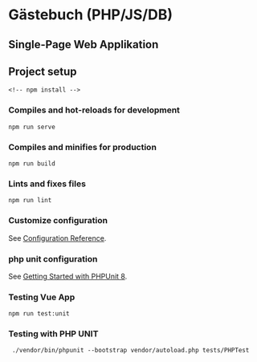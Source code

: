 # Gästebuch (PHP/JS/DB)
## Single-Page Web Applikation

## Project setup
```
<!-- npm install -->
```

### Compiles and hot-reloads for development
```
npm run serve
```

### Compiles and minifies for production
```
npm run build
```

### Lints and fixes files
```
npm run lint
```

### Customize configuration
See [Configuration Reference](https://cli.vuejs.org/config/).

### php unit configuration
See [Getting Started with PHPUnit 8](https://phpunit.de/getting-started/phpunit-8.html).

### Testing Vue App
```
npm run test:unit
```

### Testing with PHP UNIT
```
 ./vendor/bin/phpunit --bootstrap vendor/autoload.php tests/PHPTest
```